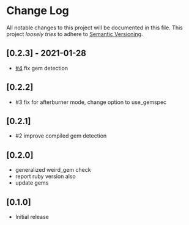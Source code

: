 # Change Log

All notable changes to this project will be documented in this file.
This project *loosely tries* to adhere to [Semantic Versioning](http://semver.org/).

## [0.2.3] - 2021-01-28
- [#4](https://github.com/tongueroo/jets-gems/pull/4) fix gem detection

## [0.2.2]
- #3 fix for afterburner mode, change option to use_gemspec

## [0.2.1]
- #2 improve compiled gem detection

## [0.2.0]
- generalized weird_gem check
- report ruby version also
- update gems

## [0.1.0]
- Initial release
